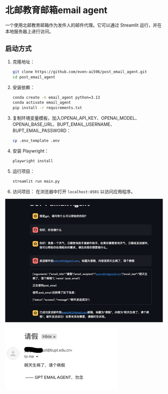 # 北邮教育邮箱email agent

一个使用北邮教育邮箱作为发件人的邮件代理。它可以通过 Streamlit 运行，并在本地服务器上进行访问。

## 启动方式

1. 克隆地址：
   ```bash
   git clone https://github.com/even-ai596/post_email_agent.git
   cd post_email_agent
   ```

2. 安装依赖：
   ```bash
   conda create -n email_agent python=3.13
   conda activate email_agent
   pip install -r requirements.txt
   ```

3. 复制环境变量模板，加入OPENAI_API_KEY、OPENAI_MODEL、OPENAI_BASE_URL、BUPT_EMAIL_USERNAME、BUPT_EMAIL_PASSWORD：
   ```bash
   cp .env_template .env
   ```

4. 安装 Playwright：
   ```bash
   playwright install
   ```

5. 运行项目：
   ```bash
   streamlit run main.py
   ```

6. 访问项目：
   在浏览器中打开 `localhost:8501` 以访问应用程序。




![](agent.png)


![](email.png)


